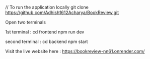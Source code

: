 // To run the application locally
git clone https://github.com/Adhish1612Acharya/BookReview.git

Open two terminals

1st terminal :
cd frontend
npm run dev

second terminal :
cd backend
npm start

Visit the live website here : https://bookreview-nn61.onrender.com/
